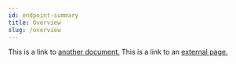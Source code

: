 ```yaml
---
id: endpoint-summary
title: Overview
slug: /overview
---
```


This is a link to [another document.](prerequisites.md) This is a link to an [external page.](http://www.example.com/)
